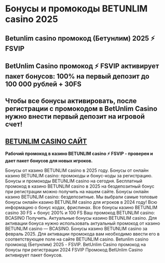 # Бонусы и промокоды BETUNLIM casino 2025

## Betunlim casino промокод (Бетунлим) 2025 ⚡️ FSVIP

## BetUnlim Casino промокод ⚡️ FSVIP активирует пакет бонусов: 100% на первый депозит до 100 000 рублей + 30FS

## Чтобы все бонусы активировать, после регистрации с промокодом в BetUnlim Casino нужно внести первый депозит на игровой счет!

## [BETUNLIM CASINO САЙТ](https://linkcasino.ru/bet-unlim)

**Рабочий промокод в казино BETUNLIM casino ⚡️ FSVIP - проверен и дает пакет бонусов для новых игроков.**


Бонусы от казино BETUNLIM casino в 2025 году. Бонусы от онлайн казино BETUNLIM casino: промокоды и бонус-коды за регистрацию. Бонусы и промокоды BETUNLIM casino на сегодня. Бесплатный промокод в казино BETUNLIM casino в 2025 на бездепозитный бонус при регистрации можно получить на нашем сайте. Бонусы онлайн казино BETUNLIM casino: бездепозитные. Мы выбрали самые топовые бонусы онлайн казино BETUNLIM casino для игроков в 2024 году! Всю информацию о бонус кодах, фриспинах. Все бонусы казино BETUNLIM casino 30 FS + бонус 200% и 100 FS Ваш промокод BETUNLIM casino: BCASINO Получить. Актуальные бонусы казино BETUNLIM casino. Для активации бонуса нужно использовать актуальный промокод от казино BETUNLIM casino — BCASINO. Бонусы казино BETUNLIM casino за февраль 2025. Для активации промокода вам необходимо ввести его в соответствующее поле на сайте BETUNLIM casino. Betunlim casino промокод (Бетунлим) 2025 - FSVIP. BetUnlim Casino промокод на бонусы при регистрации 2024 FSVIP Промокод BetUnlim Casino активирует пакет бонусов.
